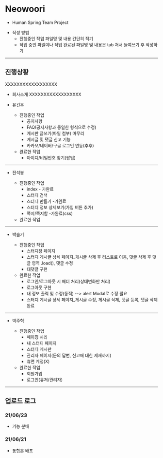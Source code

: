# Neowoori
  * Human Spring Team Project
  - 작성 방법
    + 진행중인 작업 파일명 및 내용 간단히 적기
    + 작업 중인 파일이나 작업 완료된 파일명 및 내용은 tab 쳐서 들여쓰기 후 작성하기
---

## 진행상황
XXXXXXXXXXXXXXXXXX
- 회사소개
XXXXXXXXXXXXXXXXXX
* 유건우
  - 진행중인 작업
    - 공지사항
    - FAQ(공지사항과 동일한 형식으로 수정)
    - 게시판 글쓰기(파일 첨부) 마무리
    - 게시글 및 댓글 신고 기능
    - 카카오/네이버/구글 로그인 연동(추후)
  
  + 완료한 작업
    - 아이디/비밀번호 찾기(팝업)

---
* 전석봉
  - 진행중인 작업
    - index - 가완료
    - 스터디 검색
    - 스터디 만들기 -가완료
    - 스터디 정보 상세보기(가입 버튼 추가)
    - 쪽지/쪽지함 -가완료(css)
  
  + 완료한 작업


---
* 박슬기
  - 진행중인 작업
    - 스터디장 페이지
    - 스터디 게시글 상세 페이지_게시글 삭제 후 리스트로 이동, 댓글 삭제 후 댓글 영역 .load(), 댓글 수정
    - 대댓글 구현
  
  + 완료한 작업
    - 로그인/로그아웃 시 헤더 처리(상태변화만 처리)
    - 로그아웃 구현
    - 내 정보 출력 및 수정(동적) --> alert Modal로 수정 필요
    - 스터디 게시글 상세 페이지_게시글 수정, 게시글 삭제, 댓글 등록, 댓글 삭제 완료

---
* 박주혁
  - 진행중인 작업
    - 페이징 처리
    - 내 스터디 페이지
    - 스터디 게시판
    - 관리자 페이지(문의 답변, 신고에 대한 제재까지)
    - 휴면 계정(X)
  
  + 완료한 작업
    - 회원가입
    - 로그인(유저/관리자)

---
## 업로드 로그
### 21/06/23
+ 기능 분배

### 21/06/21
+ 통합본 배포
